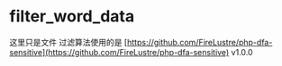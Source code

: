 # filter_word_data
这里只是文件 过滤算法使用的是 [https://github.com/FireLustre/php-dfa-sensitive](https://github.com/FireLustre/php-dfa-sensitive)
v1.0.0
